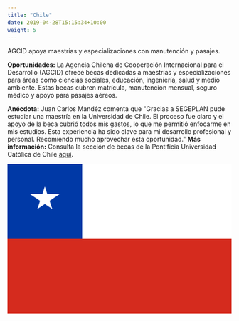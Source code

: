 ```yaml
---
title: "Chile"
date: 2019-04-28T15:15:34+10:00
weight: 5
---
```


AGCID apoya maestrías y especializaciones con manutención y pasajes.

**Oportunidades:** La Agencia Chilena de Cooperación Internacional para el Desarrollo (AGCID) ofrece becas dedicadas a maestrías y especializaciones para áreas como ciencias sociales, educación, ingeniería, salud y medio ambiente. Estas becas cubren matrícula, manutención mensual, seguro médico y apoyo para pasajes aéreos.

**Anécdota:** Juan Carlos Mandéz comenta que "Gracias a SEGEPLAN pude estudiar una maestría en la Universidad de Chile. El proceso fue claro y el apoyo de la beca cubrió todos mis gastos, lo que me permitió enfocarme en mis estudios. Esta experiencia ha sido clave para mi desarrollo profesional y personal. Recomiendo mucho aprovechar esta oportunidad."
**Más información:** Consulta la sección de becas de la Pontificia Universidad Católica de Chile [aquí](https://admision.uc.cl/becas).

![Campus en Chile](/images/becas/chile.svg)
